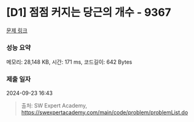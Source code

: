 # [D1] 점점 커지는 당근의 개수 - 9367 

[문제 링크](https://swexpertacademy.com/main/code/problem/problemDetail.do?contestProbId=AW_nY2m6OLADFARY) 

### 성능 요약

메모리: 28,148 KB, 시간: 171 ms, 코드길이: 642 Bytes

### 제출 일자

2024-09-23 16:43



> 출처: SW Expert Academy, https://swexpertacademy.com/main/code/problem/problemList.do